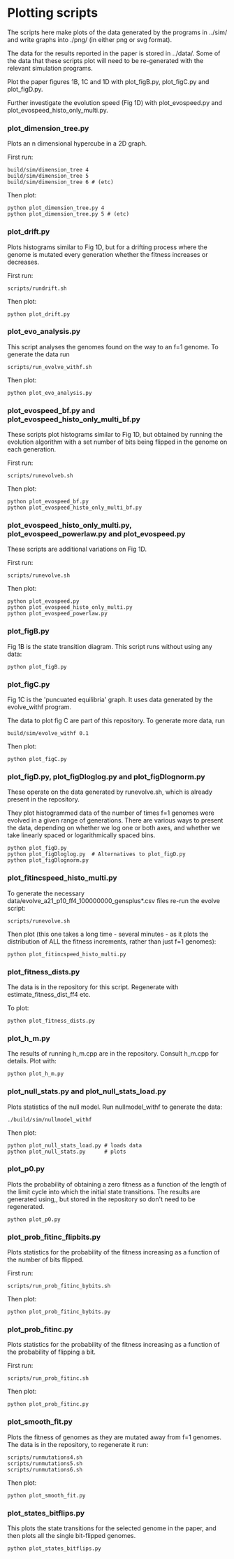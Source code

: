 # Plotting scripts

The scripts here make plots of the data generated by the programs in
../sim/ and write graphs into ./png/ (in either png or svg format).

The data for the results reported in the paper is stored in
../data/. Some of the data that these scripts plot will need to be
re-generated with the relevant simulation programs.

Plot the paper figures 1B, 1C and 1D with plot_figB.py, plot_figC.py
and plot_figD.py.

Further investigate the evolution speed (Fig 1D) with plot_evospeed.py
and plot_evospeed_histo_only_multi.py.

### plot_dimension_tree.py

Plots an n dimensional hypercube in a 2D graph.

First run:

```
build/sim/dimension_tree 4
build/sim/dimension_tree 5
build/sim/dimension_tree 6 # (etc)
```

Then plot:
```
python plot_dimension_tree.py 4
python plot_dimension_tree.py 5 # (etc)
```

### plot_drift.py

Plots histograms similar to Fig 1D, but for a drifting process where
the genome is mutated every generation whether the fitness increases
or decreases.

First run:
```
scripts/rundrift.sh
```
Then plot:
```
python plot_drift.py
```

### plot_evo_analysis.py

This script analyses the genomes found on the way to an f=1 genome. To
generate the data run

```
scripts/run_evolve_withf.sh
```

Then plot:
```
python plot_evo_analysis.py
```

### plot_evospeed_bf.py and plot_evospeed_histo_only_multi_bf.py

These scripts plot histograms similar to Fig 1D, but obtained by
running the evolution algorithm with a set number of bits being
flipped in the genome on each generation.

First run:
```
scripts/runevolveb.sh
```
Then plot:
```
python plot_evospeed_bf.py
python plot_evospeed_histo_only_multi_bf.py
```

### plot_evospeed_histo_only_multi.py, plot_evospeed_powerlaw.py and plot_evospeed.py

These scripts are additional variations on Fig 1D.

First run:
```
scripts/runevolve.sh
```
Then plot:
```
python plot_evospeed.py
python plot_evospeed_histo_only_multi.py
python plot_evospeed_powerlaw.py
```

### plot_figB.py

Fig 1B is the state transition diagram. This script runs without using any data:
```
python plot_figB.py
```

### plot_figC.py

Fig 1C is the 'puncuated equilibria' graph. It uses data generated by
the evolve_withf program.

The data to plot fig C are part of this repository. To generate more
data, run
```
build/sim/evolve_withf 0.1
```
Then plot:
```
python plot_figC.py
```

### plot_figD.py, plot_figDloglog.py and plot_figDlognorm.py

These operate on the data generated by runevolve.sh, which is already
present in the repository.

They plot histogrammed data of the number of times f=1 genomes were
evolved in a given range of generations. There are various ways to
present the data, depending on whether we log one or both axes, and
whether we take linearly spaced or logarithmically spaced bins.

```
python plot_figD.py
python plot_figDloglog.py  # Alternatives to plot_figD.py
python plot_figDlognorm.py
```

### plot_fitincspeed_histo_multi.py

To generate the necessary
data/evolve_a21_p10_ff4_100000000_gensplus*.csv files re-run the
evolve script:
```
scripts/runevolve.sh
```
Then plot (this one takes a long time - several minutes - as it plots
the distribution of ALL the fitness increments, rather than just f=1
genomes):
```
python plot_fitincspeed_histo_multi.py
```

### plot_fitness_dists.py

The data is in the repository for this script. Regenerate with
estimate_fitness_dist_ff4 etc.

To plot:
```
python plot_fitness_dists.py
```

### plot_h_m.py

The results of running h_m.cpp are in the repository. Consult h_m.cpp
for details. Plot with:
```
python plot_h_m.py
```

### plot_null_stats.py and plot_null_stats_load.py

Plots statistics of the null model. Run nullmodel_withf to generate
the data:

```
./build/sim/nullmodel_withf
```

Then plot:
```
python plot_null_stats_load.py # loads data
python plot_null_stats.py      # plots
```

### plot_p0.py

Plots the probability of obtaining a zero fitness as a function of the
length of the limit cycle into which the initial state
transitions. The results are generated using,, but stored in the
repository so don't need to be regenerated.

```
python plot_p0.py
```

### plot_prob_fitinc_flipbits.py

Plots statistics for the probability of the fitness increasing as a
function of the number of bits flipped.

First run:
```
scripts/run_prob_fitinc_bybits.sh
```
Then plot:
```
python plot_prob_fitinc_bybits.py
```

### plot_prob_fitinc.py

Plots statistics for the probability of the fitness increasing as a
function of the probability of flipping a bit.

First run:
```
scripts/run_prob_fitinc.sh
```
Then plot:
```
python plot_prob_fitinc.py
```

### plot_smooth_fit.py

Plots the fitness of genomes as they are mutated away from f=1
genomes. The data is in the repository, to regenerate it run:
```
scripts/runmutations4.sh
scripts/runmutations5.sh
scripts/runmutations6.sh
```
Then plot:
```
python plot_smooth_fit.py
```

### plot_states_bitflips.py

This plots the state transitions for the selected genome in the paper,
and then plots all the single bit-flipped genomes.

```
python plot_states_bitflips.py
```
